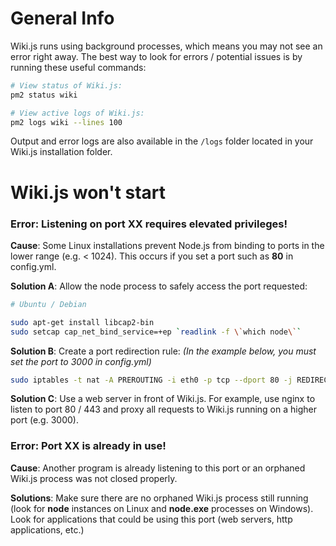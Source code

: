<!-- TITLE: Troubleshooting -->
<!-- SUBTITLE: A collection of common issues / errors and their possible solutions. -->

# General Info
Wiki.js runs using background processes, which means you may not see an error right away. The best way to look for errors / potential issues is by running these useful commands:

```sh
# View status of Wiki.js:
pm2 status wiki

# View active logs of Wiki.js:
pm2 logs wiki --lines 100
```

Output and error logs are also available in the `/logs` folder located in your Wiki.js installation folder.

# Wiki.js won't start
### Error: Listening on port XX requires elevated privileges!

**Cause**: Some Linux installations prevent Node.js from binding to ports in the lower range (e.g. < 1024). This occurs if you set a port such as **80** in config.yml.

**Solution A**: Allow the node process to safely access the port requested:
```sh
# Ubuntu / Debian

sudo apt-get install libcap2-bin
sudo setcap cap_net_bind_service=+ep `readlink -f \`which node\``
```

**Solution B**: Create a port redirection rule: *(In the example below, you must set the port to 3000 in config.yml)*
```sh
sudo iptables -t nat -A PREROUTING -i eth0 -p tcp --dport 80 -j REDIRECT --to-port 3000
```

**Solution C**: Use a web server in front of Wiki.js. For example, use nginx to listen to port 80 / 443 and proxy all requests to Wiki.js running on a higher port (e.g. 3000).

### Error: Port XX is already in use!

**Cause**: Another program is already listening to this port or an orphaned Wiki.js process was not closed properly.

**Solutions**: Make sure there are no orphaned Wiki.js process still running (look for **node** instances on Linux and **node.exe** processes on Windows). Look for applications that could be using this port (web servers, http applications, etc.)